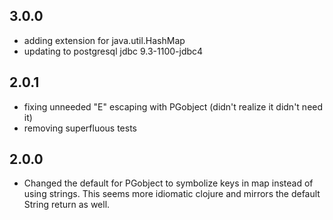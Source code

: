 ## 3.0.0

- adding extension for java.util.HashMap
- updating to postgresql jdbc 9.3-1100-jdbc4

## 2.0.1

- fixing unneeded "E" escaping with PGobject (didn't realize it didn't
  need it)
- removing superfluous tests

## 2.0.0

- Changed the default for PGobject to symbolize keys in map instead of
  using strings. This seems more idiomatic clojure and mirrors the default
  String return as well.

